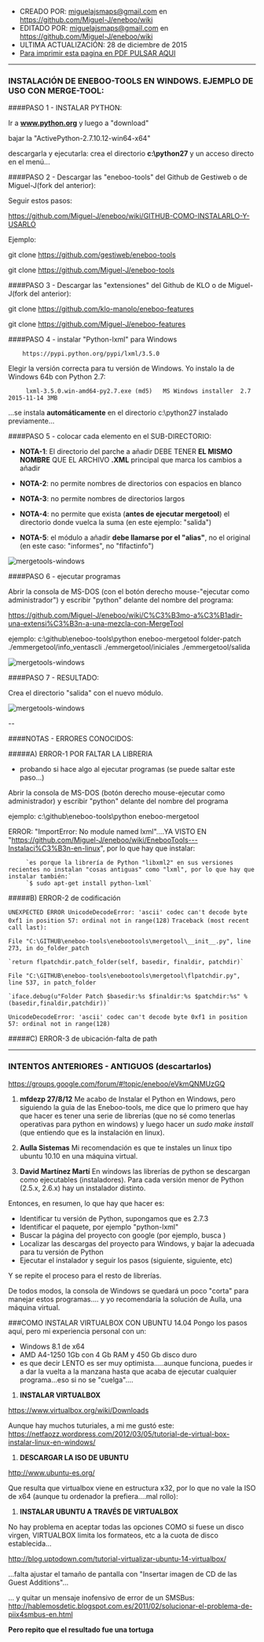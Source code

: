 * CREADO POR: miguelajsmaps@gmail.com en https://github.com/Miguel-J/eneboo/wiki
* EDITADO POR: miguelajsmaps@gmail.com en https://github.com/Miguel-J/eneboo/wiki
* ULTIMA ACTUALIZACIÓN: 28 de diciembre de 2015
* [Para imprimir esta pagina en PDF PULSAR AQUI](https://gitprint.com/Miguel-J/eneboo/wiki/Eneboo-Tools-en-Windows)

----
### INSTALACIÓN DE ENEBOO-TOOLS EN WINDOWS. EJEMPLO DE USO CON MERGE-TOOL:

####PASO 1 - INSTALAR PYTHON:

Ir a **www.python.org**  y luego a "download"

bajar la "ActivePython-2.7.10.12-win64-x64"

descargarla y ejecutarla: crea el directorio **c:\python27** y un acceso directo en el menú...

####PASO 2 - Descargar las "eneboo-tools" del Github de Gestiweb o de Miguel-J(fork del anterior):

Seguir estos pasos:

https://github.com/Miguel-J/eneboo/wiki/GITHUB-COMO-INSTALARLO-Y-USARLO

Ejemplo:

git clone https://github.com/gestiweb/eneboo-tools

git clone https://github.com/Miguel-J/eneboo-tools

####PASO 3 - Descargar las "extensiones" del Github de KLO o de Miguel-J(fork del anterior):

git clone https://github.com/klo-manolo/eneboo-features

git clone https://github.com/Miguel-J/eneboo-features

####PASO 4 - instalar "Python-lxml" para Windows

        https://pypi.python.org/pypi/lxml/3.5.0

Elegir la versión correcta para tu versión de Windows. Yo instalo la de Windows 64b con Python 2.7:

         lxml-3.5.0.win-amd64-py2.7.exe (md5)   MS Windows installer  2.7  2015-11-14 3MB 

...se instala **automáticamente** en el directorio c:\python27 instalado previamente...


####PASO 5 - colocar cada elemento en el SUB-DIRECTORIO:

* **NOTA-1**: El directorio del parche a añadir DEBE TENER **EL MISMO NOMBRE** QUE EL ARCHIVO **.XML** principal que marca los cambios a añadir

* **NOTA-2**: no permite nombres de directorios con espacios en blanco
* **NOTA-3**: no permite nombres de directorios largos
* **NOTA-4**: no permite que exista (**antes de ejecutar mergetool**) el directorio donde vuelca la suma (en este ejemplo: "salida")
* **NOTA-5**: el módulo a añadir **debe llamarse por el "alias"**, no el original (en este caso: "informes", no "flfactinfo")

![mergetools-windows](https://github.com/Miguel-J/eneboo/blob/master/imagen/eneboo-tools/mergetool-windows02.jpg)

####PASO 6 - ejecutar programas

Abrir la consola de  MS-DOS (con el botón derecho mouse-"ejecutar como administrador") y escribir "python" delante del nombre del programa:

https://github.com/Miguel-J/eneboo/wiki/C%C3%B3mo-a%C3%B1adir-una-extensi%C3%B3n-a-una-mezcla-con-MergeTool

ejemplo: c:\github\eneboo-tools\python eneboo-mergetool folder-patch ./emmergetool/info_ventascli ./emmergetool/iniciales ./emmergetool/salida


![mergetools-windows](https://github.com/Miguel-J/eneboo/blob/master/imagen/eneboo-tools/mergetool-windows03.jpg)

####PASO 7 - RESULTADO:

Crea el directorio "salida" con el nuevo módulo.

![mergetools-windows](https://github.com/Miguel-J/eneboo/blob/master/imagen/eneboo-tools/mergetool-windows04.jpg)

--

####NOTAS - ERRORES CONOCIDOS:

#####A) ERROR-1 POR FALTAR LA LIBRERIA 

* probando si hace algo al ejecutar programas (se puede saltar este paso...)

Abrir la consola de  MS-DOS (botón derecho mouse-ejecutar como administrador) y escribir "python" delante del nombre del programa

ejemplo: c:\github\eneboo-tools\python eneboo-mergetool

ERROR: "ImportError: No module named lxml"....YA VISTO EN "https://github.com/Miguel-J/eneboo/wiki/EnebooTools---Instalaci%C3%B3n-en-linux", por lo que hay que instalar:

         `es porque la librería de Python "libxml2" en sus versiones recientes no instalan "cosas antiguas" como "lxml", por lo que hay que instalar también:`
         `$ sudo apt-get install python-lxml` 


#####B) ERROR-2 de codificación

`UNEXPECTED ERROR UnicodeDecodeError: 'ascii' codec can't decode byte 0xf1 in position 57: ordinal not in range(128)`
`Traceback (most recent call last):`

  `File "C:\GITHUB\eneboo-tools\enebootools\mergetool\__init__.py", line 273, in do_folder_patch`

    `return flpatchdir.patch_folder(self, basedir, finaldir, patchdir)`

  `File "C:\GITHUB\eneboo-tools\enebootools\mergetool\flpatchdir.py", line 537, in patch_folder`

    `iface.debug(u"Folder Patch $basedir:%s $finaldir:%s $patchdir:%s" % (basedir,finaldir,patchdir))`

`UnicodeDecodeError: 'ascii' codec can't decode byte 0xf1 in position 57: ordinal not in range(128)`



#####C) ERROR-3 de ubicación-falta de path


---

### INTENTOS ANTERIORES - ANTIGUOS (descartarlos)

https://groups.google.com/forum/#!topic/eneboo/eVkmQNMUzGQ

1. **mfdezp    27/8/12**
Me acabo de Instalar el Python en Windows, pero siguiendo la guia de las Eneboo-tools, me dice que lo primero que hay que hacer es tener una serie de librerías (que no sé como tenerlas operativas para python en windows) y luego hacer un 
_sudo make install_ (que entiendo que es la instalación en linux). 

2. **Aulla Sistemas**
Mi recomendación es que te instales un linux tipo ubuntu 10.10 en una máquina virtual.

3. **David Martínez Martí**
En windows las librerías de python se descargan como ejecutables (instaladores). Para cada versión menor de Python  (2.5.x, 2.6.x) hay un instalador distinto. 

Entonces, en resumen, lo que hay que hacer es: 

- Identificar tu versión de Python, supongamos que es 2.7.3 
- Identificar el paquete, por ejemplo "python-lxml" 
- Buscar la página del proyecto con google (por ejemplo, busca <python lxml>) 
- Localizar las descargas del proyecto para Windows, y bajar la 
adecuada para tu versión de Python 
- Ejecutar el instalador y seguir los pasos (siguiente, siguiente, etc) 

Y se repite el proceso para el resto de librerías. 

De todos modos, la consola de Windows se quedará un poco "corta" para 
manejar estos programas.... y yo recomendaría la solución de Aulla, 
una máquina virtual. 

###COMO INSTALAR VIRTUALBOX CON UBUNTU 14.04
Pongo los pasos aquí, pero mi experiencia personal con un:
* Windows 8.1 de x64
* AMD A4-1250 1Gb con 4 Gb RAM y 450 Gb disco duro
* es que decir LENTO es ser muy optimista.....aunque funciona, puedes ir a dar la vuelta a la manzana hasta que acaba de ejecutar cualquier programa...eso si no se "cuelga"....

1. **INSTALAR VIRTUALBOX**

https://www.virtualbox.org/wiki/Downloads

Aunque hay muchos tuturiales, a mi me gustó este:
https://netfaozz.wordpress.com/2012/03/05/tutorial-de-virtual-box-instalar-linux-en-windows/

1. **DESCARGAR LA ISO DE UBUNTU**

http://www.ubuntu-es.org/

Que resulta que virtualbox viene en estructura x32, por lo que no vale la ISO de x64 (aunque tu ordenador la prefiera....mal rollo):

1. **INSTALAR UBUNTU A TRAVÉS DE VIRTUALBOX**

No hay problema en aceptar todas las opciones COMO si fuese un disco virgen, VIRTUALBOX limita los formateos, etc a la cuota de disco establecida...

http://blog.uptodown.com/tutorial-virtualizar-ubuntu-14-virtualbox/

...falta ajustar el tamaño de pantalla con "Insertar imagen de CD de las Guest Additions"...

... y quitar un mensaje inofensivo de error de un SMSBus:
http://hablemosdetic.blogspot.com.es/2011/02/solucionar-el-problema-de-piix4smbus-en.html

**Pero repito que el resultado fue una tortuga**

